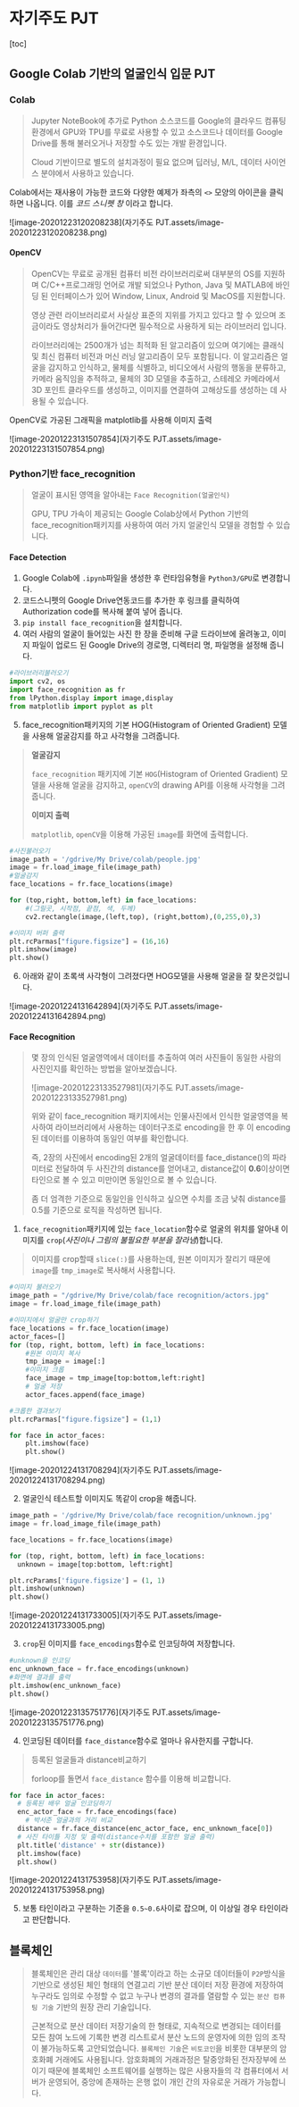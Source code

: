 # 자기주도 PJT

[toc]

## Google Colab 기반의 얼굴인식 입문 PJT

### Colab

> Jupyter NoteBook에 추가로 Python 소스코드를 Google의 클라우드 컴퓨팅 환경에서 GPU와 TPU를 무료로 사용할 수 있고 소스코드나 데이터를 Google Drive를 통해 불러오거나 저장할 수도 있는 개발 환경입니다.
>
> Cloud 기반이므로 별도의 설치과정이 필요 없으며 딥러닝, M/L, 데이터 사이언스 분야에서 사용하고 있습니다.

Colab에서는 재사용이 가능한 코드와 다양한 예제가 좌측의 `<>` 모양의 아이콘을 클릭하면 나옵니다. 이를 *코드 스니펫 창* 이라고 합니다.

![image-20201223120208238](자기주도 PJT.assets/image-20201223120208238.png)

#### OpenCV

> OpenCV는 무료로 공개된 컴퓨터 비전 라이브러리로써 대부분의 OS를 지원하며 C/C++프로그래밍 언어로 개발 되었으나 Python, Java 및 MATLAB에 바인딩 된 인터페이스가 있어 Window, Linux, Android 및 MacOS를 지원합니다.
>
> 영상 관련 라이브러리로서 사실상 표준의 지위를 가지고 있다고 할 수 있으며 조금이라도 영상처리가 들어간다면 필수적으로 사용하게 되는 라이브러리 입니다.
>
> 라이브러리에는 2500개가 넘는 최적화 된 알고리즘이 있으며 여기에는 클래식 및 최신 컴퓨터 비전과 머신 러닝 알고리즘이 모두 포함됩니다. 이 알고리즘은 얼굴을 감지하고 인식하고, 물체를 식별하고, 비디오에서 사람의 행동을 분류하고, 카메라 움직임을 추적하고, 물체의 3D 모델을 추출하고, 스테레오 카메라에서 3D 포인트 클라우드를 생성하고, 이미지를 연결하여 고해상도를 생성하는 데 사용될 수 있습니다.

OpenCV로 가공된 그래픽을 matplotlib를 사용해 이미지 출력

![image-20201223131507854](자기주도 PJT.assets/image-20201223131507854.png)

### Python기반 face_recognition

> 얼굴이 표시된 영역을 알아내는 `Face Recognition(얼굴인식)`
>
> GPU, TPU 가속이 제공되는 Google Colab상에서 Python 기반의 face_recognition패키지를 사용하여 여러 가지 얼굴인식 모델을 경험할 수 있습니다.

#### Face Detection

1. Google Colab에 `.ipynb`파일을 생성한 후  런타임유형을 `Python3/GPU`로 변경합니다.
2. 코드스니펫의 Google Drive연동코드를 추가한 후 링크를 클릭하여 Authorization code를 복사해 붙여 넣어 줍니다.
3. `pip install face_recognition`을 설치합니다.
4. 여러 사람의 얼굴이 들어있는 사진 한 장을 준비해 구글 드라이브에 올려놓고, 이미지 파일이 업로드 된 Google Drive의 경로명, 디렉터리 명, 파일명을 설정해 줍니다.

```python
#라이브러리불러오기
import cv2, os
import face_recognition as fr
from lPython.display import image,display
from matplotlib import pyplot as plt
```

5. face_recognition패키지의 기본 HOG(Histogram of Oriented Gradient) 모델을 사용해 얼굴감지를 하고 사각형을 그려줍니다.

> **얼굴감지**
>
> `face_recognition` 패키지에 기본 `HOG`(Histogram of Oriented Gradient) 모델을 사용해 얼굴을 감지하고, `openCV`의 drawing API를 이용해 사각형을 그려줍니다.
>
> **이미지 출력**
>
>  `matplotlib`, `openCV`을 이용해 가공된 `image`를 화면에 출력합니다.

``` python
#사진불러오기
image_path = '/gdrive/My Drive/colab/people.jpg'
image = fr.load_image_file(image_path)
#얼굴감지
face_locations = fr.face_locations(image)

for (top,right, bottom,left) in face_locations:
    #(그릴곳, 시작점, 끝점, 색, 두께)
    cv2.rectangle(image,(left,top), (right,bottom),(0,255,0),3)

#이미지 버퍼 출력
plt.rcParmas["figure.figsize"] = (16,16)
plt.imshow(image)
plt.show()
```

6. 아래와 같이 초록색 사각형이 그려졌다면 HOG모델을 사용해 얼굴을 잘 찾은것입니다.

![image-20201224131642894](자기주도 PJT.assets/image-20201224131642894.png)



#### Face Recognition

> 몇 장의 인식된 얼굴영역에서 데이터를 추출하여 여러 사진들이 동일한 사람의 사진인지를 확인하는 방법을 알아보겠습니다.
>
> ![image-20201223133527981](자기주도 PJT.assets/image-20201223133527981.png)
>
> 위와 같이 face_recognition 패키지에서는 인물사진에서 인식한 얼굴영역을 복사하여 라이브러리에서 사용하는 데이터구조로 encoding을 한 후 이 encoding된 데이터를 이용하여 동일인 여부를 확인합니다.
>
> 즉, 2장의 사진에서 encoding된 2개의 얼굴데이터를 face_distance()의 파라미터로 전달하여 두 사진간의 distance를 얻어내고, distance값이 **0.6**이상이면 타인으로 볼 수 있고 미만이면 동일인으로 볼 수 있습니다.
>
> 좀 더 엄격한 기준으로 동일인을 인식하고 싶으면 수치를 조금 낮춰 distance를 0.5를 기준으로 로직을 작성하면 됩니다.

1. `face_recognition`패키지에 있는 `face_location`함수로 얼굴의 위치를 알아내 이미지를 `crop`(*사진이나 그림의 불필요한 부분을 잘라냄*)합니다.

> 이미지를 crop할때 `slice(:)`를 사용하는데, 원본 이미지가 잘리기 때문에 `image`를 `tmp_image`로 복사해서 사용합니다.

```python
#이미지 불러오기
image_path = "/gdrive/My Drive/colab/face recognition/actors.jpg"
image = fr.load_image_file(image_path)

#이미지에서 얼굴만 crop하기
face_locations = fr.face_location(image)
actor_faces=[]
for (top, right, bottom, left) in face_locations:
    #원본 이미지 복사
    tmp_image = image[:]
    #이미지 크롭
    face_image = tmp_image[top:bottom,left:right]
    # 얼굴 저장
    actor_faces.append(face_image)

#크롭한 결과보기
plt.rcParmas["figure.figsize"] = (1,1)

for face in actor_faces:
    plt.imshow(face)
    plt.show()
```



![image-20201224131708294](자기주도 PJT.assets/image-20201224131708294.png)

2. 얼굴인식 테스트할 이미지도 똑같이 crop을 해줍니다.

```python
image_path = '/gdrive/My Drive/colab/face recognition/unknown.jpg'
image = fr.load_image_file(image_path)

face_locations = fr.face_locations(image)

for (top, right, bottom, left) in face_locations:
  unknown = image[top:bottom, left:right]

plt.rcParams['figure.figsize'] = (1, 1)
plt.imshow(unknown)
plt.show()
```

![image-20201224131733005](자기주도 PJT.assets/image-20201224131733005.png)



3. `crop`된 이미지를 `face_encodings`함수로 인코딩하여 저장합니다.

```python
#unknown을 인코딩
enc_unknown_face = fr.face_encodings(unknown)
#화면에 결과를 출력
plt.imshow(enc_unknown_face)
plt.show()
```

![image-20201223135751776](자기주도 PJT.assets/image-20201223135751776.png)

4. 인코딩된 데이터를 `face_distance`함수로 얼마나 유사한지를 구합니다.

> 등록된 얼굴들과 distance비교하기
>
> forloop를 돌면서 `face_distance` 함수를 이용해 비교합니다.

```python
for face in actor_faces:
  # 등록된 배우 얼굴 인코딩하기
  enc_actor_face = fr.face_encodings(face)
	# 박서준 얼굴과의 거리 비교
  distance = fr.face_distance(enc_actor_face, enc_unknown_face[0])
  # 사진 타이틀 지정 및 출력(distance수치를 포함한 얼굴 출력)
  plt.title('distance' + str(distance))
  plt.imshow(face)
  plt.show()
```

![image-20201224131753958](자기주도 PJT.assets/image-20201224131753958.png)

5. 보통 타인이라고 구분하는 기준을 `0.5~0.6`사이로 잡으며, 이 이상일 경우 타인이라고 판단합니다.



## 블록체인

> 블록체인은 관리 대상 `데이터`를 '블록'이라고 하는 소규모 데이터들이 `P2P`방식을 기반으로 생성된 체인 형태의 연결고리 기반 분산 데이터 저장 환경에 저장하여 누구라도 임의로 수정할 수 없고 누구나 변경의 결과를 열람할 수 있는 `분산 컴퓨팅 기술` 기반의 원장 관리 기술입니다.
>
> 근본적으로 분산 데이터 저장기술의 한 형태로, 지속적으로 변경되는 데이터를 모든 참여 노드에 기록한 변경 리스트로서 분산 노드의 운영자에 의한 임의 조작이 불가능하도록 고안되었습니다. `블록체인 기술`은 `비토코인`을 비롯한 대부분의 암호화폐 거래에도 사용됩니다. 암호화폐의 거래과정은 탈중앙화된 전자장부에 쓰이기 때문에 블록체인 소프트웨어를 실행하는 많은 사용자들의 각 컴퓨터에서 서버가 운영되어, 중앙에 존재하는 은행 없이 개인 간의 자유로운 거래가 가능합니다.

